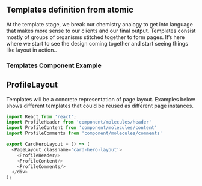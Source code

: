 ## Templates definition from atomic
At the template stage, we break our chemistry analogy to get into language that makes more sense to our clients and our final output.
Templates consist mostly of groups of organisms stitched together to form pages.
It’s here where we start to see the design coming together and start seeing things like layout in action..

### Templates Component Example


## ProfileLayout

Templates will be a concrete representation of page layout. Examples below shows different templates that could be reused as different page instances.

```javascript
import React from 'react';
import ProfileHeader from 'component/molecules/header'
import ProfileContent from 'component/molecules/content'
import ProfileComments from 'component/molecules/comments'

export CardHeroLayout = () => (
  <PageLayout classname='card-hero-layout'>
    <ProfileHeader/>
    <ProfileContent/>
    <ProfileComments/>
  </div>
);
```
